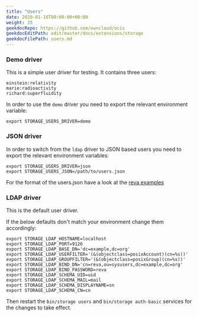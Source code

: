 ```yaml
---
title: "Users"
date: 2020-01-16T00:00:00+00:00
weight: 35
geekdocRepo: https://github.com/owncloud/ocis
geekdocEditPath: edit/master/docs/extensions/storage
geekdocFilePath: users.md
---
```


### Demo driver

This is a simple user driver for testing. It contains three users:
```
einstein:relativity
marie:radioactivity
richard:superfluidity
```
In order to use the `demo` driver you need to export the relevant environment variable:
```
export STORAGE_USERS_DRIVER=demo
```

### JSON driver

In order to switch from the `ldap` driver to JSON based users you need to export the relevant environment variables:
```
export STORAGE_USERS_DRIVER=json
export STORAGE_USERS_JSON=/path/to/users.json
```

For the format of the users.json have a look at the [reva examples](https://github.com/cs3org/reva/blob/master/examples/separate/users.demo.json)

### LDAP driver

This is the default user driver.

If the below defaults don't match your environment change them accordingly:
```
export STORAGE_LDAP_HOSTNAME=localhost
export STORAGE_LDAP_PORT=9126
export STORAGE_LDAP_BASE_DN='dc=example,dc=org'
export STORAGE_LDAP_USERFILTER='(&(objectclass=posixAccount)(cn=%s))'
export STORAGE_LDAP_GROUPFILTER='(&(objectclass=posixGroup)(cn=%s))'
export STORAGE_LDAP_BIND_DN='cn=reva,ou=sysusers,dc=example,dc=org'
export STORAGE_LDAP_BIND_PASSWORD=reva
export STORAGE_LDAP_SCHEMA_UID=uid
export STORAGE_LDAP_SCHEMA_MAIL=mail
export STORAGE_LDAP_SCHEMA_DISPLAYNAME=sn
export STORAGE_LDAP_SCHEMA_CN=cn
```

Then restart the `bin/storage users` and `bin/storage auth-basic` services for the changes to take effect.
